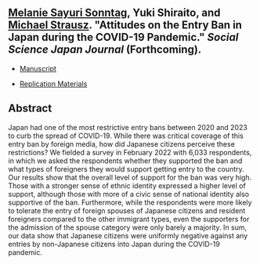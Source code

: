 ## [Melanie Sayuri Sonntag](https://melaniedominguez.com/), Yuki Shiraito, and [Michael Strausz](https://www.michaelstrausz.com/). "Attitudes on the Entry Ban in Japan during the COVID-19 Pandemic." _Social Science Japan Journal_ (Forthcoming).

- [Manuscript](../files/covid19note.pdf)

- [Replication Materials](https://doi.org/10.7910/DVN/IATHHU)

## Abstract
Japan had one of the most restrictive entry bans between 2020 and 2023 to curb the spread of COVID-19.
While there was critical coverage of this entry ban by foreign media, how did Japanese citizens perceive these restrictions?
We fielded a survey in February 2022 with 6,033 respondents, in which we asked the respondents whether they supported the ban and what types of foreigners they would support getting entry to the country.
Our results show that the overall level of support for the ban was very high.
Those with a stronger sense of ethnic identity expressed a higher level of support, although those with more of a civic sense of national identity also supportive of the ban.
Furthermore, while the respondents were more likely to tolerate the entry of foreign spouses of Japanese citizens and resident foreigners compared to the other immigrant types, even the supporters for the admission of the spouse category were only barely a majority.
In sum, our data show that Japanese citizens were uniformly negative against any entries by non-Japanese citizens into Japan during the COVID-19 pandemic.
